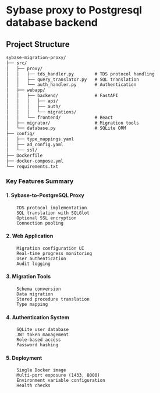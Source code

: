 # Sybase proxy to Postgresql database backend

## Project Structure

```markdown
sybase-migration-proxy/
├── src/
│   ├── proxy/
│   │   ├── tds_handler.py        # TDS protocol handling
│   │   ├── query_translator.py   # SQL translation
│   │   └── auth_handler.py       # Authentication
│   ├── webapp/
│   │   ├── backend/              # FastAPI
│   │   │   ├── api/
│   │   │   ├── auth/
│   │   │   └── migrations/
│   │   └── frontend/             # React
│   ├── migrator/                 # Migration tools
│   └── database.py               # SQLite ORM
├── config/
│   ├── type_mappings.yaml
│   ├── ad_config.yaml
│   └── ssl/
├── Dockerfile
├── docker-compose.yml
└── requirements.txt
```
### Key Features Summary
#### 1. Sybase-to-PostgreSQL Proxy
        TDS protocol implementation
        SQL translation with SQLGlot
        Optional SSL encryption
        Connection pooling
#### 2. Web Application
        Migration configuration UI
        Real-time progress monitoring
        User authentication
        Audit logging
#### 3. Migration Tools
        Schema conversion
        Data migration
        Stored procedure translation
        Type mapping
#### 4. Authentication System
        SQLite user database
        JWT token management
        Role-based access
        Password hashing
#### 5. Deployment
        Single Docker image
        Multi-port exposure (1433, 8000)
        Environment variable configuration
        Health checks
        
